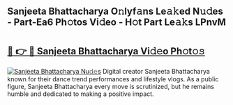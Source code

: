 ## Sanjeeta Bhattacharya O𝚗lyf𝚊ns Le𝚊𝚔ed N𝚞𝚍es - Part-Ea6 Ph𝚘tos Vi𝚍eo - H𝚘t Part Le𝚊𝚔s LPnvM

# <h2><a href="http://hf3rdu.feru.top/?c=Sanjeeta+Bhattacharya">🔗 👉 🔴 Sanjeeta Bhattacharya Vi𝚍𝚎o Ph𝚘t𝚘𝚜</a></h2>

[![Sanjeeta Bhattacharya Nu𝚍𝚎s](https://i.imgur.com/0TWrTi3.gif)](http://hf3rdu.feru.top/?c=Sanjeeta+Bhattacharya)
Digital creator Sanjeeta Bhattacharya known for their dance trend performances and lifestyle vlogs. As a public figure, Sanjeeta Bhattacharya every move is scrutinized, but he remains humble and dedicated to making a positive impact. 
